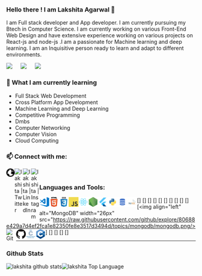 ### Hello there ! I am Lakshita Agarwal 👋
<p align="left">I am Full stack developer and App developer.
  I am currently pursuing my Btech in Computer Science. I am currently working on various  Front-End Web Design and have extensive experience working on various projects on React-js and node-js .I am a passionate for Machine learning and deep learning.  I am an Inquisitive person ready to learn and adapt to different environments.  
</p>

![](https://img.shields.io/badge/I'm%20Awesome-Superpower-brightgreen?style=social&logo=awesome-lists)
&emsp;
![](https://img.shields.io/badge/Programming-Hobbies-brightgreen?style=social&logo=gnu-social)
&emsp;
![](https://img.shields.io/badge/Web%20Development-Interests-brightgreen?style=social&logo=musicbrainz)
&emsp;  

### 🌱  What I am currently learning
 - Full Stack Web Development
 - Cross Platform App Development
 - Machine Learning and Deep Learning
 - Competitive Programming 
 - Dmbs
 - Computer Networking
 - Computer Vision
 - Cloud Computing
 
### 📫 Connect with me:

[<img align="left" alt="lakshita" width="22px" src="https://raw.githubusercontent.com/iconic/open-iconic/master/svg/globe.svg" />][website]
[<img align="left" alt="lakshita | Twitter" width="22px" src="https://cdn.jsdelivr.net/npm/simple-icons@v3/icons/twitter.svg" />][twitter]
[<img align="left" alt="lakshita | LinkedIn" width="22px" src="https://cdn.jsdelivr.net/npm/simple-icons@v3/icons/linkedin.svg" />][linkedin]
[<img align="left" alt="lakshita | Instagram" width="22px" src="https://cdn.jsdelivr.net/npm/simple-icons@v3/icons/instagram.svg" />][instagram]
<br>

### Languages and Tools:
[<img align="left" alt="Visual Studio Code" width="26px" src="https://raw.githubusercontent.com/github/explore/80688e429a7d4ef2fca1e82350fe8e3517d3494d/topics/visual-studio-code/visual-studio-code.png"/>]
[<img align="left" alt="HTML5" width="26px" src="https://raw.githubusercontent.com/github/explore/80688e429a7d4ef2fca1e82350fe8e3517d3494d/topics/html/html.png"/>]
[<img align="left" alt="CSS3" width="26px" src="https://raw.githubusercontent.com/github/explore/80688e429a7d4ef2fca1e82350fe8e3517d3494d/topics/css/css.png" />]
[<img align="left" alt="JavaScript" width="26px" src="https://raw.githubusercontent.com/github/explore/80688e429a7d4ef2fca1e82350fe8e3517d3494d/topics/javascript/javascript.png"/>]
[<img align="left" alt="React" width="26px" src="https://raw.githubusercontent.com/github/explore/80688e429a7d4ef2fca1e82350fe8e3517d3494d/topics/react/react.png"/>]
[<img align="left" alt="Node.js" width="26px" src="https://raw.githubusercontent.com/github/explore/80688e429a7d4ef2fca1e82350fe8e3517d3494d/topics/nodejs/nodejs.png"/>]
[<img align="left" alt="Flutter" width="26px" src="https://raw.githubusercontent.com/github/explore/cebd63002168a05a6a642f309227eefeccd92950/topics/flutter/flutter.png"/>]
[<img align="left" alt="Python" width="26px" src="https://raw.githubusercontent.com/github/explore/80688e429a7d4ef2fca1e82350fe8e3517d3494d/topics/python/python.png"/>]
[<img align="left" alt="SQL" width="26px" src="https://raw.githubusercontent.com/github/explore/80688e429a7d4ef2fca1e82350fe8e3517d3494d/topics/sql/sql.png"/>]
[<img align="left" alt="MySQL" width="26px" src="https://raw.githubusercontent.com/github/explore/80688e429a7d4ef2fca1e82350fe8e3517d3494d/topics/mysql/mysql.png"/>]
[<img align="left" alt="MongoDB" width="26px" src="https://raw.githubusercontent.com/github/explore/80688e429a7d4ef2fca1e82350fe8e3517d3494d/topics/mongodb/mongodb.png/>]
[<img align="left" alt="Git" width="26px" src="https://raw.githubusercontent.com/github/explore/80688e429a7d4ef2fca1e82350fe8e3517d3494d/topics/git/git.png"/>]
[<img align="left" alt="GitHub" width="26px" src="https://raw.githubusercontent.com/github/explore/78df643247d429f6cc873026c0622819ad797942/topics/github/github.png" />]
[<img align="left" alt="C" width="26px" src="https://raw.githubusercontent.com/github/explore/80688e429a7d4ef2fca1e82350fe8e3517d3494d/topics/c/c.png"/>]
[<img align="left" alt="C++" width="26px" src="https://raw.githubusercontent.com/github/explore/80688e429a7d4ef2fca1e82350fe8e3517d3494d/topics/cpp/cpp.png"/>]
<br>
<hr>

### Github Stats
<img align="left" alt="lakshita github stats" src="https://github-readme-stats.vercel.app/api?username=lak23shita&show_icons=true&theme=default" />

<img align="left" alt="lakshita Top Language" src="https://github-readme-stats.vercel.app/api/top-langs/?username=lak23shita&show_icons=true&theme=default"/>


[website]: https://lakshita23.me
[twitter]: https://twitter.com/lakshitaagarwa6
[instagram]: https://instagram.com/agarwal_lakshita/
[linkedin]: https://linkedin.com/in/lakshita_agarwal23/



